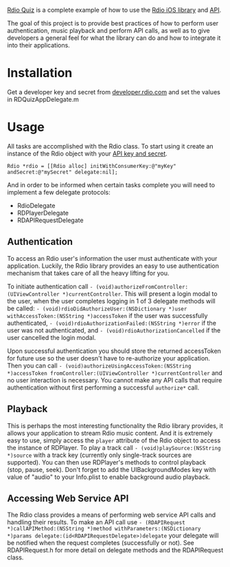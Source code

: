 [Rdio Quiz](http://itunes.apple.com/us/app/music-quiz-for-rdio/id434015378) is a complete example of how to use the [Rdio iOS library](http://www.rdio.com/media/static/developer/ios/docs/) and [API](http://developer.rdio.com/docs/read/REST).

The goal of this project is to provide best practices of how to perform user authentication, music playback and perform API calls, as well as to give developers a general feel for what the library can do and how to integrate it into their applications.


# Installation
Get a developer key and secret from [developer.rdio.com](http://developer.rdio.com) and set the values in RDQuizAppDelegate.m

# Usage
All tasks are accomplished with the Rdio class. To start using it create an instance of the Rdio object with your [API key and secret](http://developer.rdio.com/).

`Rdio *rdio = [[Rdio alloc] initWithConsumerKey:@"myKey" andSecret:@"mySecret" delegate:nil];`

And in order to be informed when certain tasks complete you will need to implement a few delegate protocols:

* RdioDelegate
* RDPlayerDelegate
* RDAPIRequestDelegate 

## Authentication
To access an Rdio user's information the user must authenticate with your application. Luckily, the Rdio library provides an easy to use authentication mechanism that takes care of all the heavy lifting for you. 

To initiate authentication call `- (void)authorizeFromController:(UIViewController *)currentController`. This will present a login modal to the user, when the user completes logging in 1 of 3 delegate methods will be called: `- (void)rdioDidAuthorizeUser:(NSDictionary *)user withAccessToken:(NSString *)accessToken` if the user was successfully authenticated, `- (void)rdioAuthorizationFailed:(NSString *)error` if the user was not authenticated, and `- (void)rdioAuthorizationCancelled` if the user cancelled the login modal.

Upon successful authentication you should store the returned accessToken for future use so the user doesn't have to re-authorize your application. Then you can call `- (void)authorizeUsingAccessToken:(NSString *)accessToken fromController:(UIViewController *)currentController` and no user interaction is necessary. You cannot make any API calls that require authentication without first performing a successful `authorize*` call.

## Playback
This is perhaps the most interesting functionality the Rdio library provides, it allows your application to stream Rdio music content. And it is extremely easy to use, simply access the `player` attribute of the Rdio object to access the instance of RDPlayer. To play a track call `- (void)playSource:(NSString *)source` with a track key (currently only single-track sources are supported). You can then use RDPlayer's methods to control playback (stop, pause, seek). Don't forget to add the UIBackgroundModes key with value of "audio" to your Info.plist to enable background audio playback.

## Accessing Web Service API
The Rdio class provides a means of performing web service API calls and handling their results. To make an API call use `- (RDAPIRequest *)callAPIMethod:(NSString *)method withParameters:(NSDictionary *)params delegate:(id<RDAPIRequestDelegate>)delegate` your delegate will be notified when the request completes (successfully or not). See RDAPIRequest.h for more detail on delegate methods and the RDAPIRequest class.

